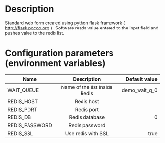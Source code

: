 # Description

Standard web form created using python flask framework ( http://flask.pocoo.org ) . Software reads value entered to the input field and pushes value to the redis list. 

# Configuration parameters (environment variables)

| Name        | Description           | Default value  |
| ------------- |:-------------:| -----:|
| WAIT_QUEUE      | Name of the list inside Redis | demo_wait_q_0 |
| REDIS_HOST      | Redis host      |   |
| REDIS_PORT | Redis port     |     |
| REDIS_DB | Redis database | 0 |
| REDIS_PASSWORD | Redis password | |
| REDIS_SSL | Use redis with SSL | true | 
